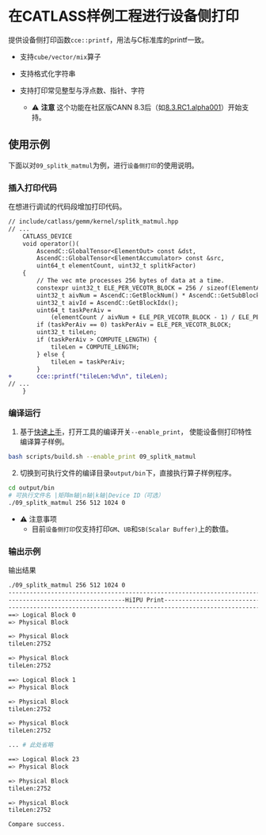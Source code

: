 # 在CATLASS样例工程进行设备侧打印

提供设备侧打印函数`cce::printf`，用法与C标准库的printf一致。

- 支持`cube/vector/mix`算子
- 支持格式化字符串
- 支持打印常见整型与浮点数、指针、字符

  - ⚠️ **注意** 这个功能在社区版CANN 8.3后（如[8.3.RC1.alpha001](https://www.hiascend.com/developer/download/community/result?module=cann&cann=8.3.RC1.alpha001)）开始支持。

## 使用示例

下面以对`09_splitk_matmul`为例，进行`设备侧打印`的使用说明。

### 插入打印代码

在想进行调试的代码段增加打印代码。

```diff
// include/catlass/gemm/kernel/splitk_matmul.hpp
// ...
    CATLASS_DEVICE
    void operator()(
        AscendC::GlobalTensor<ElementOut> const &dst,
        AscendC::GlobalTensor<ElementAccumulator> const &src,
        uint64_t elementCount, uint32_t splitkFactor)
    {
        // The vec mte processes 256 bytes of data at a time.
        constexpr uint32_t ELE_PER_VECOTR_BLOCK = 256 / sizeof(ElementAccumulator);
        uint32_t aivNum = AscendC::GetBlockNum() * AscendC::GetSubBlockNum();
        uint32_t aivId = AscendC::GetBlockIdx();
        uint64_t taskPerAiv =
            (elementCount / aivNum + ELE_PER_VECOTR_BLOCK - 1) / ELE_PER_VECOTR_BLOCK * ELE_PER_VECOTR_BLOCK;
        if (taskPerAiv == 0) taskPerAiv = ELE_PER_VECOTR_BLOCK;
        uint32_t tileLen;
        if (taskPerAiv > COMPUTE_LENGTH) {
            tileLen = COMPUTE_LENGTH;
        } else {
            tileLen = taskPerAiv;
        }
+       cce::printf("tileLen:%d\n", tileLen);
// ...
    }
```

### 编译运行

1. 基于[快速上手](../../README.md#快速上手)，打开工具的编译开关`--enable_print`， 使能设备侧打印特性编译算子样例。

```bash
bash scripts/build.sh --enable_print 09_splitk_matmul
```

2. 切换到可执行文件的编译目录`output/bin`下，直接执行算子样例程序。

```bash
cd output/bin
# 可执行文件名 |矩阵m轴|n轴|k轴|Device ID（可选）
./09_splitk_matmul 256 512 1024 0
```

- ⚠ 注意事项
  - 目前`设备侧打印`仅支持打印`GM`、`UB`和`SB(Scalar Buffer)`上的数值。

### 输出示例

输出结果

```bash
./09_splitk_matmul 256 512 1024 0
-----------------------------------------------------------------------------
---------------------------------HiIPU Print---------------------------------
-----------------------------------------------------------------------------
==> Logical Block 0
=> Physical Block

=> Physical Block
tileLen:2752

=> Physical Block
tileLen:2752

==> Logical Block 1
=> Physical Block

=> Physical Block
tileLen:2752

=> Physical Block
tileLen:2752

... # 此处省略

==> Logical Block 23
=> Physical Block

=> Physical Block
tileLen:2752

=> Physical Block
tileLen:2752

Compare success.
```
